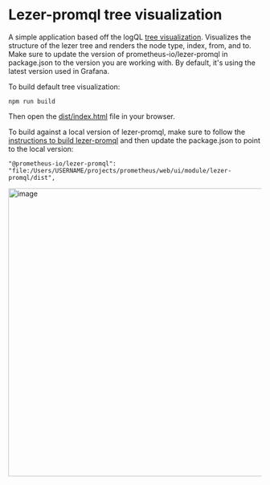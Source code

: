 # Lezer-promql tree visualization
A simple application based off the logQL [tree visualization](https://github.com/grafana/lezer-logql/blob/main/tools/tree-viz.html). Visualizes the structure of the lezer tree and renders the node type, index, from, and to.
Make sure to update the version of prometheus-io/lezer-promql in package.json to the version you are working with. By default, it's using the latest version used in Grafana.

To build default tree visualization:

```
npm run build
```

Then open the [dist/index.html](./dist/index.html) file in your browser.

To build against a local version of lezer-promql, make sure to follow the [instructions to build lezer-promql](https://github.com/prometheus/prometheus/blob/main/web/ui/module/lezer-promql/README.md) and then update the package.json to point to the local version: 

    "@prometheus-io/lezer-promql": "file:/Users/USERNAME/projects/prometheus/web/ui/module/lezer-promql/dist",
    
<img width="574" alt="image" src="https://github.com/gtk-grafana/lezer-promql-tree-viz/assets/109082771/401284bb-1fcb-4f6c-9b4c-1d057bbaf6d4">
